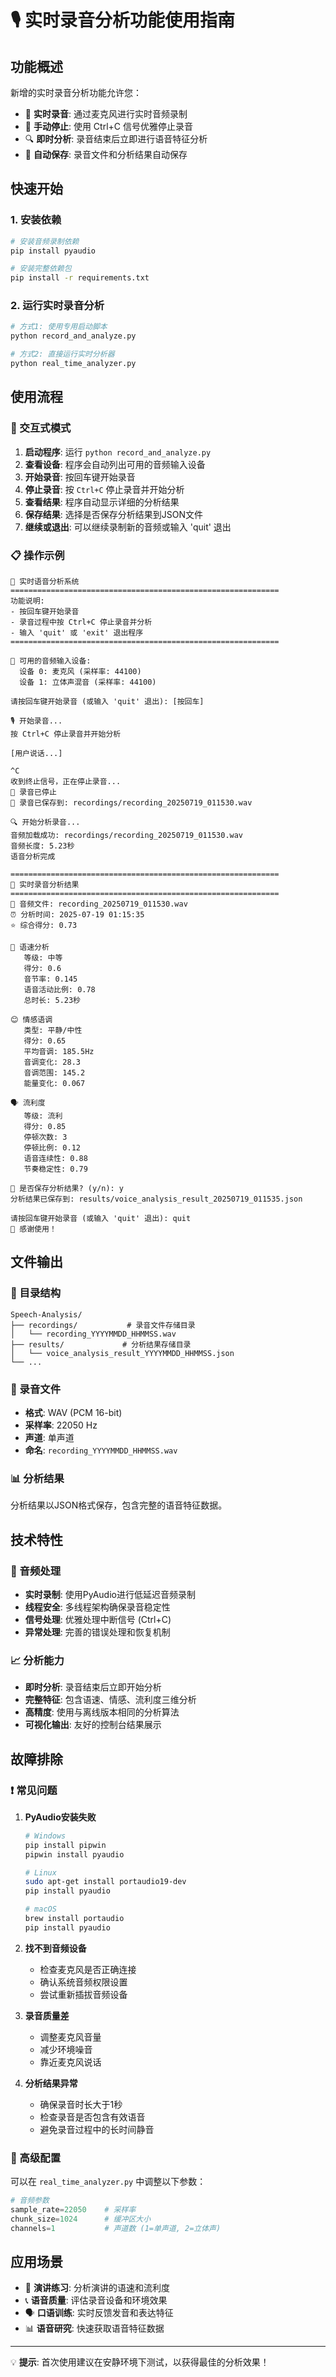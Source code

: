 # 🎙️ 实时录音分析功能使用指南

## 功能概述

新增的实时录音分析功能允许您：
- 📱 **实时录音**: 通过麦克风进行实时音频录制
- 🛑 **手动停止**: 使用 Ctrl+C 信号优雅停止录音
- 🔍 **即时分析**: 录音结束后立即进行语音特征分析
- 💾 **自动保存**: 录音文件和分析结果自动保存

## 快速开始

### 1. 安装依赖
```bash
# 安装音频录制依赖
pip install pyaudio

# 安装完整依赖包
pip install -r requirements.txt
```

### 2. 运行实时录音分析
```bash
# 方式1: 使用专用启动脚本
python record_and_analyze.py

# 方式2: 直接运行实时分析器
python real_time_analyzer.py
```

## 使用流程

### 🎯 交互式模式
1. **启动程序**: 运行 `python record_and_analyze.py`
2. **查看设备**: 程序会自动列出可用的音频输入设备
3. **开始录音**: 按回车键开始录音
4. **停止录音**: 按 `Ctrl+C` 停止录音并开始分析
5. **查看结果**: 程序自动显示详细的分析结果
6. **保存结果**: 选择是否保存分析结果到JSON文件
7. **继续或退出**: 可以继续录制新的音频或输入 'quit' 退出

### 📋 操作示例
```
🎵 实时语音分析系统
============================================================
功能说明:
- 按回车键开始录音
- 录音过程中按 Ctrl+C 停止录音并分析
- 输入 'quit' 或 'exit' 退出程序
============================================================

📱 可用的音频输入设备:
  设备 0: 麦克风 (采样率: 44100)
  设备 1: 立体声混音 (采样率: 44100)

请按回车键开始录音 (或输入 'quit' 退出): [按回车]

🎙️ 开始录音...
按 Ctrl+C 停止录音并开始分析

[用户说话...]

^C
收到终止信号，正在停止录音...
🛑 录音已停止
💾 录音已保存到: recordings/recording_20250719_011530.wav

🔍 开始分析录音...
音频加载成功: recordings/recording_20250719_011530.wav
音频长度: 5.23秒
语音分析完成

============================================================
🎵 实时录音分析结果
============================================================
📁 音频文件: recording_20250719_011530.wav
⏰ 分析时间: 2025-07-19 01:15:35
⭐ 综合得分: 0.73

🚀 语速分析
   等级: 中等
   得分: 0.6
   音节率: 0.145
   语音活动比例: 0.78
   总时长: 5.23秒

😊 情感语调
   类型: 平静/中性
   得分: 0.65
   平均音调: 185.5Hz
   音调变化: 28.3
   音调范围: 145.2
   能量变化: 0.067

🗣️ 流利度
   等级: 流利
   得分: 0.85
   停顿次数: 3
   停顿比例: 0.12
   语音连续性: 0.88
   节奏稳定性: 0.79

💾 是否保存分析结果? (y/n): y
分析结果已保存到: results/voice_analysis_result_20250719_011535.json

请按回车键开始录音 (或输入 'quit' 退出): quit
👋 感谢使用！
```

## 文件输出

### 📁 目录结构
```
Speech-Analysis/
├── recordings/           # 录音文件存储目录
│   └── recording_YYYYMMDD_HHMMSS.wav
├── results/             # 分析结果存储目录
│   └── voice_analysis_result_YYYYMMDD_HHMMSS.json
└── ...
```

### 🎵 录音文件
- **格式**: WAV (PCM 16-bit)
- **采样率**: 22050 Hz
- **声道**: 单声道
- **命名**: `recording_YYYYMMDD_HHMMSS.wav`

### 📊 分析结果
分析结果以JSON格式保存，包含完整的语音特征数据。

## 技术特性

### 🔧 音频处理
- **实时录制**: 使用PyAudio进行低延迟音频录制
- **线程安全**: 多线程架构确保录音稳定性
- **信号处理**: 优雅处理中断信号 (Ctrl+C)
- **异常处理**: 完善的错误处理和恢复机制

### 📈 分析能力
- **即时分析**: 录音结束后立即开始分析
- **完整特征**: 包含语速、情感、流利度三维分析
- **高精度**: 使用与离线版本相同的分析算法
- **可视化输出**: 友好的控制台结果展示

## 故障排除

### ❗ 常见问题

1. **PyAudio安装失败**
   ```bash
   # Windows
   pip install pipwin
   pipwin install pyaudio
   
   # Linux
   sudo apt-get install portaudio19-dev
   pip install pyaudio
   
   # macOS
   brew install portaudio
   pip install pyaudio
   ```

2. **找不到音频设备**
   - 检查麦克风是否正确连接
   - 确认系统音频权限设置
   - 尝试重新插拔音频设备

3. **录音质量差**
   - 调整麦克风音量
   - 减少环境噪音
   - 靠近麦克风说话

4. **分析结果异常**
   - 确保录音时长大于1秒
   - 检查录音是否包含有效语音
   - 避免录音过程中的长时间静音

### 🔧 高级配置

可以在 `real_time_analyzer.py` 中调整以下参数：

```python
# 音频参数
sample_rate=22050    # 采样率
chunk_size=1024      # 缓冲区大小
channels=1           # 声道数 (1=单声道, 2=立体声)
```

## 应用场景

- 🎤 **演讲练习**: 分析演讲的语速和流利度
- 📞 **语音质量**: 评估录音设备和环境效果
- 🗣️ **口语训练**: 实时反馈发音和表达特征
- 📊 **语音研究**: 快速获取语音特征数据

---

💡 **提示**: 首次使用建议在安静环境下测试，以获得最佳的分析效果！ 